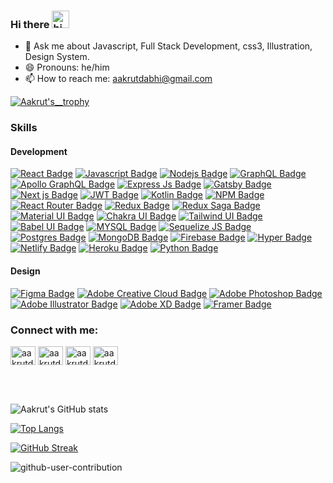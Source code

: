 ### Hi there  <img src="https://user-images.githubusercontent.com/1303154/88677602-1635ba80-d120-11ea-84d8-d263ba5fc3c0.gif" width="28px" height="28px" alt="hi">




- 💬 Ask me about Javascript, Full Stack Development, css3, Illustration, Design System.
- 😄 Pronouns: he/him 
- 📫 How to reach me: aakrutdabhi@gmail.com


[![Aakrut's__trophy](https://github-profile-trophy.vercel.app/?username=Aakrut&theme=onedark)](https://github.com/ryo-ma/github-profile-trophy)


### Skills

#### Development

<!-- TODO: Make technologies links takes you to repositories -->

[![React Badge](https://img.shields.io/badge/React-20232A?style=for-the-badge&logo=react&logoColor=61DAFB)](#) [![Javascript Badge](https://img.shields.io/badge/JavaScript-323330?style=for-the-badge&logo=javascript&logoColor=F7DF1E)](#) 
[![Nodejs Badge](https://img.shields.io/badge/Node.js-339933?style=for-the-badge&logo=nodedotjs&logoColor=white)](#)
[![GraphQL Badge](https://img.shields.io/badge/GraphQl-E10098?style=for-the-badge&logo=graphql&logoColor=white)](#)
[![Apollo GraphQL Badge](https://img.shields.io/badge/Apollo%20GraphQL-311C87?&style=for-the-badge&logo=Apollo%20GraphQL&logoColor=white)](#)
[![Express Js Badge](https://img.shields.io/badge/Express.js-000000?style=for-the-badge&logo=express&logoColor=white)](#) 
[![Gatsby Badge](https://img.shields.io/badge/Gatsby-663399?style=for-the-badge&logo=gatsby&logoColor=white)](#)
[![Next js Badge](https://img.shields.io/badge/next.js-000000?style=for-the-badge&logo=nextdotjs&logoColor=white)](#) 
[![JWT Badge](https://img.shields.io/badge/JWT-000000?style=for-the-badge&logo=JSON%20web%20tokens&logoColor=white)](#)
[![Kotlin Badge](https://img.shields.io/badge/Kotlin-0095D5?&style=for-the-badge&logo=kotlin&logoColor=white)](#)
[![NPM Badge](https://img.shields.io/badge/npm-CB3837?style=for-the-badge&logo=npm&logoColor=white)](#)
[![React Router Badge](https://img.shields.io/badge/React_Router-CA4245?style=for-the-badge&logo=react-router&logoColor=white)](#)
[![Redux Badge](https://img.shields.io/badge/Redux-593D88?style=for-the-badge&logo=redux&logoColor=white)](#)
[![Redux Saga Badge](https://img.shields.io/badge/Redux%20saga-86D46B?style=for-the-badge&logo=redux%20saga&logoColor=999999)](#)
[![Material UI Badge](https://img.shields.io/badge/Material--UI-0081CB?style=for-the-badge&logo=material-ui&logoColor=white)](#)
[![Chakra UI Badge](https://img.shields.io/badge/Chakra--UI-319795?style=for-the-badge&logo=chakra-ui&logoColor=white)](#)
[![Tailwind UI Badge](https://img.shields.io/badge/Tailwind_CSS-38B2AC?style=for-the-badge&logo=tailwind-css&logoColor=white)](#)
[![Babel UI Badge](https://img.shields.io/badge/Babel-F9DC3E?style=for-the-badge&logo=babel&logoColor=white)](#)
[![MYSQL Badge](https://img.shields.io/badge/MySQL-00000F?style=for-the-badge&logo=mysql&logoColor=white)](#)
[![Sequelize JS Badge](https://img.shields.io/badge/sequelize-323330?style=for-the-badge&logo=sequelize&logoColor=blue)](#)
[![Postgres Badge](https://img.shields.io/badge/PostgreSQL-316192?style=for-the-badge&logo=postgresql&logoColor=white)](#)
[![MongoDB Badge](https://img.shields.io/badge/MongoDB-4EA94B?style=for-the-badge&logo=mongodb&logoColor=white)](#)
[![Firebase Badge](https://img.shields.io/badge/firebase-ffca28?style=for-the-badge&logo=firebase&logoColor=black)](#) 
[![Hyper Badge](https://img.shields.io/badge/Hyper-000000?style=for-the-badge&logo=hyper&logoColor=white)](#)
[![Netlify Badge](https://img.shields.io/badge/Netlify-00C7B7?style=for-the-badge&logo=netlify&logoColor=white)](#)
[![Heroku Badge](https://img.shields.io/badge/Heroku-430098?style=for-the-badge&logo=heroku&logoColor=white)](#)
[![Python Badge](https://img.shields.io/badge/Python-FFD43B?style=for-the-badge&logo=python&logoColor=darkgreen)](#)


#### Design
[![Figma Badge](https://img.shields.io/badge/Figma-F24E1E?style=for-the-badge&logo=figma&logoColor=white)](#)
[![Adobe Creative Cloud Badge](https://img.shields.io/badge/Adobe%20Creative%20Cloud-DA1F26?style=for-the-badge&logo=Adobe%20Creative%20Cloud&logoColor=white)](#)
[![Adobe Photoshop Badge](https://img.shields.io/badge/Adobe%20Photoshop-31A8FF?style=for-the-badge&logo=Adobe%20Photoshop&logoColor=black)](#)
[![Adobe Illustrator Badge](https://img.shields.io/badge/Adobe%20Illustrator-FF9A00?style=for-the-badge&logo=adobe%20illustrator&logoColor=white)](#)
[![Adobe XD Badge](https://img.shields.io/badge/Adobe%20XD-470137?style=for-the-badge&logo=Adobe%20XD&logoColor=#FF61F6)](#)
[![Framer Badge](https://img.shields.io/badge/Framer-black?style=for-the-badge&logo=framer&logoColor=blue)](#)


<h3 align="left">Connect with me:</h3>
<p align="left">
<a href="https://twitter.com/aakrut_d" target="blank"><img align="center" src="https://raw.githubusercontent.com/rahuldkjain/github-profile-readme-generator/master/src/images/icons/Social/twitter.svg" alt="aakrutdabhi" height="30" width="40" /></a>
<a href="https://www.instagram.com/aakrutdabhi/" target="blank"><img align="center" src="https://raw.githubusercontent.com/rahuldkjain/github-profile-readme-generator/master/src/images/icons/Social/instagram.svg" alt="aakrutdabhi" height="30" width="40" /></a>
<a href="https://dribbble.com/AakrutDabhi" target="blank"><img align="center" src="https://raw.githubusercontent.com/rahuldkjain/github-profile-readme-generator/master/src/images/icons/Social/dribbble.svg" alt="aakrutdabhi" height="30" width="40" /></a>
<a href="https://www.behance.net/aakrutdabhi" target="blank"><img align="center" src="https://raw.githubusercontent.com/rahuldkjain/github-profile-readme-generator/master/src/images/icons/Social/behance.svg" alt="aakrutdabhi" height="30" width="40" /></a>
</p>

<br />
<br />


![Aakrut's GitHub stats](https://github-readme-stats.vercel.app/api?username=Aakrut&show_icons=true&theme=dark)

[![Top Langs](https://github-readme-stats.vercel.app/api/top-langs/?username=Aakrut&layout=compact)](https://github.com/anuraghazra/github-readme-stats)

[![GitHub Streak](https://github-readme-streak-stats.herokuapp.com/?user=Aakrut&theme=dark)](https://git.io/streak-stats)

![github-user-contribution](https://user-images.githubusercontent.com/67114280/175800445-9b7658cf-0bc9-497e-b07f-ae3e42de40f2.svg)
